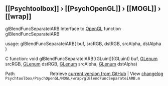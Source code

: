 ## [[Psychtoolbox]] &#8250; [[PsychOpenGL]] &#8250; [[MOGL]] &#8250; [[wrap]]

glBlendFuncSeparateiARB  Interface to [OpenGL](OpenGL) function glBlendFuncSeparateiARB  
  
usage:  glBlendFuncSeparateiARB( buf, srcRGB, dstRGB, srcAlpha, dstAlpha )  
  
C function:  void glBlendFuncSeparateiARB[(GLuint]((GLuint) buf, [GLenum](GLenum) srcRGB, [GLenum](GLenum) dstRGB, [GLenum](GLenum) srcAlpha, [GLenum](GLenum) dstAlpha)  




<div class="code_header" style="text-align:right;">
  <span style="float:left;">Path&nbsp;&nbsp;</span> <span class="counter">Retrieve <a href=
  "https://raw.github.com/Psychtoolbox-3/Psychtoolbox-3/beta/Psychtoolbox/PsychOpenGL/MOGL/wrap/glBlendFuncSeparateiARB.m">current version from GitHub</a> | View <a href=
  "https://github.com/Psychtoolbox-3/Psychtoolbox-3/commits/beta/Psychtoolbox/PsychOpenGL/MOGL/wrap/glBlendFuncSeparateiARB.m">changelog</a></span>
</div>
<div class="code">
  <code>Psychtoolbox/PsychOpenGL/MOGL/wrap/glBlendFuncSeparateiARB.m</code>
</div>

